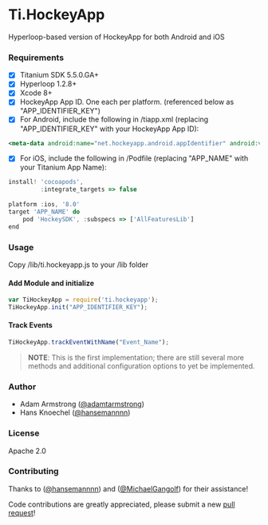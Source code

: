 # Ti.HockeyApp
Hyperloop-based version of HockeyApp for both Android and iOS


### Requirements
- [x] Titanium SDK 5.5.0.GA+
- [x] Hyperloop 1.2.8+
- [x] Xcode 8+
- [x] HockeyApp App ID.  One each per platform.  (referenced below as "APP_IDENTIFIER_KEY")
- [x] For Android, include the following in /tiapp.xml (replacing "APP_IDENTIFIER_KEY" with your HockeyApp App ID):
```xml
<meta-data android:name="net.hockeyapp.android.appIdentifier" android:value="APP_IDENTIFIER_KEY"/>
```
- [x] For iOS, include the following in /Podfile (replacing "APP_NAME" with your Titanium App Name):
```javascript
install! 'cocoapods',
         :integrate_targets => false
 
platform :ios, '8.0'
target 'APP_NAME' do
    pod 'HockeySDK', :subspecs => ['AllFeaturesLib']
end
```

### Usage
Copy /lib/ti.hockeyapp.js to your /lib folder


#### Add Module and initialize
```javascript
var TiHockeyApp = require('ti.hockeyapp');
TiHockeyApp.init("APP_IDENTIFIER_KEY");
```


#### Track Events
```javascript
TiHockeyApp.trackEventWithName("Event_Name");
```


> **NOTE**: This is the first implementation; there are still several more methods and additional configuration options to yet be implemented.


### Author
* Adam Armstrong ([@adamtarmstrong](https://twitter.com/adamtarmstrong))
* Hans Knoechel ([@hansemannnn](https://twitter.com/hansemannnn))


### License
Apache 2.0


### Contributing
Thanks to ([@hansemannnn](https://twitter.com/hansemannnn)) and ([@MichaelGangolf](https://twitter.com/MichaelGangolf)) for their assistance!

Code contributions are greatly appreciated, please submit a new [pull request](https://github.com/hyperloop-modules/ti.hockeyapp/pull/new/master)!
